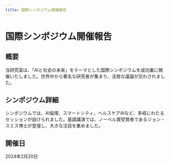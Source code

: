 ```yaml
---
title: 国際シンポジウム開催報告
---
```


# 国際シンポジウム開催報告

## 概要

当研究室は、「AIと社会の未来」をテーマとした国際シンポジウムを成功裏に開催いたしました。世界中から著名な研究者が集まり、活発な議論が交わされました。

## シンポジウム詳細

シンポジウムでは、AI倫理、スマートシティ、ヘルスケアAIなど、多岐にわたるセッションが設けられました。基調講演では、ノーベル賞受賞者であるジョン・スミス博士が登壇し、大きな注目を集めました。

## 開催日

2024年2月20日
